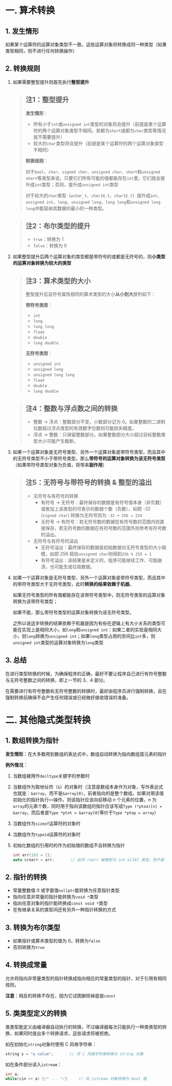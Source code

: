 # 一. 算术转换

## 1. 发生情形

如果某个运算符的运算对象类型不一致，这些运算对象将转换成同一种类型（如果类型相同，则不进行任何转换操作）



## 2. 转换规则

1. 如果需要整型提升则首先执行**整型提升**

   > ## 注1：整型提升
   >
   > **发生情形**：
   >
   > - 所有小于`int`或`unsigned int`类型的对象将会提升（前提是某个运算符的两个运算对象类型不相同，若都为`short`或都为`char`类型等情况就不需要提升）
   > - 较大的`char`类型将会提升（前提是某个运算符的两个运算对象类型不相同）
   >
   > **转换规则**：
   >
   > 对于`bool`、`char`、`signed char`、`unsigned char`、`short`和`unsigned short`等类型来说，只要它们所有可能的值都能存在`int`里，它们就会提升成`int`类型；否则，提升成`unsigned int`类型
   >
   > 对于较大的`char`类型（`wchar_t`、`char16_t`、`char32_t`）提升成`int`、`unsigned int`、`long`、`unsigned long`、`long long`和`unsigned long long`中能容纳其数据的最小的一种类型。

   > ## 注2：布尔类型的提升
   >
   > - `true`：转换为 1
   > - `false`：转换为 0

2. 如果整型提升后两个运算对象的类型都是带符号的或都是无符号的，则**小类型的运算对象转换为较大的类型**

   > ## 注3：算术类型的大小
   >
   > 整型提升后且符号属性相同的算术类型的大小**从小到大**排列如下：
   >
   > **带符号类型**：
   >
   > - `int`
   > - `long`
   > - `long long`
   > - `float`
   > - `double`
   > - `long double`
   >
   > **无符号类型**：
   >
   > - `unsigned int`
   > - `unsigned long`
   > - `unsigned long long`
   > - `float`
   > - `double`
   > - `long double`

   > ## 注4：整数与浮点数之间的转换
   >
   > - 整数 $\longrightarrow$ 浮点：整数部分不变，小数部分记为 0。如果整数的二进制位数超过浮点类型的有效数字位数则可能损失精度。
   > - 浮点 $\longrightarrow$ 整数：只保留整数部分。如果整数部分大小超过目标整数类型大小可能产生截断。

3. 如果一个运算对象是无符号类型、另外一个运算对象是带符号类型，而且其中的无符号类型不小于带符号类型，那么**带符号的运算对象转换为该无符号类型**（如果带符号类型对象为负值，将带来**副作用**）

   > ## 注5：无符号与带符号的转换 & 整型的溢出
   >
   > - 无符号与有符号的转换
   >   - 有符号 $\longrightarrow$ 无符号：最终保存的数据是有符号值本身（非负数）或者加上该类型的可表示的数据个数（负数），如把 -32 (`signed char`) 转换为无符号则为 `-32 + 256 = 224`
   >   - 无符号 $\longrightarrow$ 有符号：若无符号数的数据在有符号数的范围内则直接保存，若无符号数的数据在有符号数的范围外则参考有符号数的溢出。
   > - 无符号与有符号的溢出
   >   - 无符号溢出：最终保存的数据是初始数据对无符号类型的大小取模，如把 256 赋给`unsigned char`则得到`256 % 255 = 1`
   >   - 有符号溢出：该结果是未定义的，程序可能继续工作、可能崩溃，也可能生成垃圾数据。

4. 如果一个运算对象是无符号类型、另外一个运算对象是带符号类型，而且其中的带符号类型大于无符号类型，此时**转换的结果依赖于机器**。

   如果无符号类型的所有值都能存在该带符号类型中，则无符号类型的运算对象转换为该带符号类型；

   如果不能，那么带符号类型的运算对象转换为该无符号类型。

   之所以说这步转换的结果依赖于机器是因为有些在逻辑上有大小关系的类型可能在实现上是相同大小，如`long`和`unsigned int`：如果二者的实现是相同大小，则`long`转换为`unsigned int`；如果`long`类型占用的空间比`int`多，则`unsigned int`类型的运算对象转换为`long`类型



## 3. 总结

在进行类型转换的时候，为确保程序的正确，最好不要让程序自己进行有符号整数与无符号整数之间的转换，即上一节的 3、4 部分。

在需要进行有符号整数和无符号整数的转换时，最好由程序员进行强制转换，且在强制转换前确保不会产生任何错误或已经做好接收错误的准备。



# 二. 其他隐式类型转换

## 1. 数组转换为指针

**发生情形**：在大多数用到数组的表达式中，数组自动转换为指向数组首元素的指针

**例外情况**：

1. 当数组被用作`decltype`关键字的参数时

2. 当数组作为取地址符（`&`）的对象时（注意是数组本身作为对象，写作表达式也就是：`&array`，而不是`&array[0]`，前者指向的是整个数组，如果对用该值初始化的指针执行`++`操作，则该指针应该向前移动 $n$ 个元素的位置，$n$ 为`array`的元素个数，同时用于指向该数组的指针应该写成`Type (*ptoa)[n] = &array`，而后者是`Type *ptot = &array[0]`等价于`Type *ptop = array`）

3. 当数组作为`sizeof`运算符的对象时

4. 当数组作为`typeid`运算符的对象时

5. 初始化数组的引用时的作为初始值的数组不会转换为指针

   ```c++
   int arr[10] = {};
   auto &rearr = arr;		// 此时 rearr 被推断为 int &[10] 类型，而不是 int *&
   ```



## 2. 指针的转换

- 常量整数值 0 或字面值`nullptr`能转换为任意指针类型
- 指向任意非常量的指针能转换为`void *`类型
- 指向任意对象的指针能转换成`const void *`类型
- 在有继承关系的类型间还有另外一种指针转换的方式



## 3. 转换为布尔类型

- 如果指针或算术类型的值为 0，转换为`false`
- 否则转换为`true`



## 4. 转换成常量

允许将指向非常量类型的指针转换成指向相应的常量类型的指针，对于引用有相同规则。

**注意**：相反的转换不存在，因为它试图删除掉底层`const`



## 5. 类类型定义的转换

类类型能定义由编译器自动执行的转换，不过编译器每次只能执行一种类类型的转换，如果同时提出多个转换请求，这些请求将被拒绝。

如在初始化`string`对象时使用 C 风格字符串：

```c++
string s = "a value";		// 将 C 风格字符串转换为 string 对象
```

如在条件部分读入`istream`：

```c++
int a;
while(cin >> a) {/* ... */}		// 将 istream 对象转换为 bool 值
```

